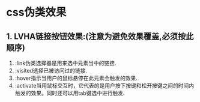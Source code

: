 # css伪类效果

## 1. LVHA链接按钮效果:(注意为避免效果覆盖,必须按此顺序)
1. :link伪类选择器是用来选中元素当中的链接.
2. :visited选择已被访问过的链接.
3. :hover指示当用户的鼠标悬停在此元素会触发的效果.
4. :activate当用鼠标交互时，它代表的是用户按下按键和松开按键之间的时间内触发的效果。同时还可以用tab键选中进行触发.